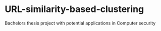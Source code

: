 # URL-similarity-based-clustering
Bachelors thesis project with potential applications in Computer security
